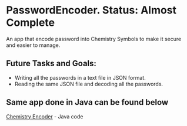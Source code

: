 # PasswordEncoder. Status: Almost Complete

An app that encode password into Chemistry Symbols to make it secure and easier to manage.

## Future Tasks and Goals:
* Writing all the passwords in a text file in JSON format.
* Reading the same JSON file and decoding all the passwords.

## Same app done in Java can be found below

[Chemistry Encoder](https://github.com/iharnoor/ChemistryEncoder) - Java code


